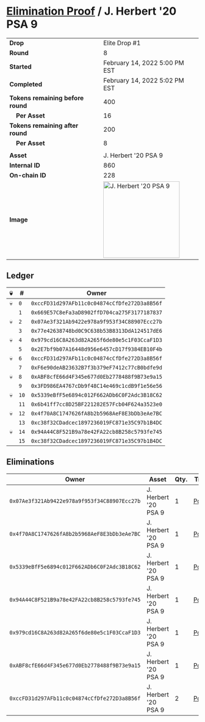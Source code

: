 # [Elimination Proof](./readme.md) / J. Herbert &#039;20 PSA 9

|||
|---|---|
| **Drop** | Elite Drop #1 |
| **Round** | 8 |
| **Started** | February 14, 2022 5:00 PM EST |
| **Completed** | February 14, 2022 5:02 PM EST |
| **Tokens remaining before round** | 400 |
| **&nbsp;&nbsp;&nbsp;&nbsp;Per Asset** | 16 |
| **Tokens remaining after round** | 200 |
| **&nbsp;&nbsp;&nbsp;&nbsp;Per Asset** | 8 |
| | |
| **Asset** | J. Herbert &#039;20 PSA 9 |
| **Internal ID** | 860 |
| **On-chain ID** | 228 |
| **Image** | <img src="https://tcdn.blokpax.com/95836cf2-27e0-471c-aab8-83201d9c446d/df8a255c12eb6ccdc12da8435adac6eea44b63a15be186d127b263ccafa7381a.png" height="200" alt="J. Herbert &#039;20 PSA 9" /> |

## Ledger

| 💀 | # | Owner |
| --- | --- | --- |
| 💀 | `0` | `0xccFD31d297AFb11c0c04874cCfDfe272D3a8B56f` |
|  | `1` | `0x669E57C8eFa3aD8902ffD704ca275F3177187837` |
| 💀 | `2` | `0x07Ae3f321Ab9422e978a9f953f34C88907Ecc27b` |
|  | `3` | `0x77e42638748bd0C9C638b53B8313DdA124517dE6` |
| 💀 | `4` | `0x979cd16C8A263d82A265f6de80e5c1F03CcaF1D3` |
|  | `5` | `0x2E7bf9b07A16448d956e6457cD17f9384EB10F4b` |
| 💀 | `6` | `0xccFD31d297AFb11c0c04874cCfDfe272D3a8B56f` |
|  | `7` | `0xF6e90deAB23632B7f3b379eF7412c77cB0bdfe9d` |
| 💀 | `8` | `0xABF8cfE66d4F345e677d0Eb2778488f9B73e9a15` |
|  | `9` | `0x3FD986EA4767cDb9f48C14e469c1cdB9f1e56e56` |
| 💀 | `10` | `0x5339eBfF5e6894c012F662ADb6C0F2Adc3B18C62` |
|  | `11` | `0x6b41ff7cc8D25BF221282E57Fcb04F624a3523e0` |
| 💀 | `12` | `0x4f70A8C1747626fA8b2b5968AeF8E3bDb3eAe7BC` |
|  | `13` | `0xc38f32CDadcec1897236019FC871e35C97b1B4DC` |
| 💀 | `14` | `0x94A44C8F521B9a78e42FA22cb8B258c5793fe745` |
|  | `15` | `0xc38f32CDadcec1897236019FC871e35C97b1B4DC` |


## Eliminations

| Owner | Asset | Qty. | Transaction |
| --- | --- | --- | --- |
| `0x07Ae3f321Ab9422e978a9f953f34C88907Ecc27b` | J. Herbert '20 PSA 9 | 1 | [Polygonscan](https://polygonscan.com/tx/0xf0613c0ff91ce467107a02cbc353ac7550d07ad1731f137eee510b037b88c28c) |
| `0x4f70A8C1747626fA8b2b5968AeF8E3bDb3eAe7BC` | J. Herbert '20 PSA 9 | 1 | [Polygonscan](https://polygonscan.com/tx/0xceef9e73295bb61f191d7c6708c1c66aa5f6bca57520bed0d1aa88dd3fbb8f26) |
| `0x5339eBfF5e6894c012F662ADb6C0F2Adc3B18C62` | J. Herbert '20 PSA 9 | 1 | [Polygonscan](https://polygonscan.com/tx/0x19c3070522bd6b2040656150f00eef975788c47fc0648449549ddca8a04e6d8e) |
| `0x94A44C8F521B9a78e42FA22cb8B258c5793fe745` | J. Herbert '20 PSA 9 | 1 | [Polygonscan](https://polygonscan.com/tx/0x02d78aeeb018519b9be79a6bdb2d4787c76b6987ba458288748624a325158d08) |
| `0x979cd16C8A263d82A265f6de80e5c1F03CcaF1D3` | J. Herbert '20 PSA 9 | 1 | [Polygonscan](https://polygonscan.com/tx/0x1f7ad96ba68285369b42c066ab02675e2cb6b820155783c6b005b59085f0cbf0) |
| `0xABF8cfE66d4F345e677d0Eb2778488f9B73e9a15` | J. Herbert '20 PSA 9 | 1 | [Polygonscan](https://polygonscan.com/tx/0x53ca3af752b8af623d98f5f3f92f5fd659a0e9bce2bfd16bd3e850e4b0d922b9) |
| `0xccFD31d297AFb11c0c04874cCfDfe272D3a8B56f` | J. Herbert '20 PSA 9 | 2 | [Polygonscan](https://polygonscan.com/tx/0xd481b08ecdaed7462db08f196ed1ce5f05d1331219de1ec56702be205fcf0964) |
